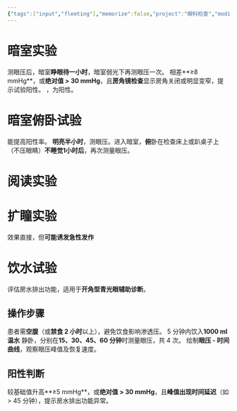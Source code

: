 ```yaml
---
{"tags":["input","fleeting"],"memorize":false,"project":"眼科检查","modified":["2025-07-01","2025-06-16"],"aliases":["暗室激发","暗室实验","暗室俯卧实验","饮水实验","青光眼激发试验"],"dg-publish":true,"permalink":"/Boxes/激发试验/","dgPassFrontmatter":true}
---
```


# 暗室实验
测眼压后，暗室**睁眼待一小时**，暗室弱光下再测眼压一次。
相差**≥8 mmHg**，或**绝对值 > 30 mmHg**，且**房角镜检查**显示房角关闭或明显变窄，提示试验阳性。 ，为阳性。

# 暗室俯卧试验
能提高阳性率。
**明亮半小时**，测眼压。进入暗室，**俯**卧在检查床上或趴桌子上（不压眼睛）**不睡觉1小时后**，再次测量眼压。


# 阅读实验

# 扩瞳实验
效果直接，但**可能诱发急性发作**


# 饮水试验
评估房水排出功能，适用于**开角型青光眼辅助诊断**。
## 操作步骤
患者需**空腹**（或**禁食 2 小时**以上），避免饮食影响渗透压。
5 分钟内饮入**1000 ml 温水**
静卧，分别在**15、30、45、60 分钟**时测量眼压，共 4 次。
绘制**眼压 - 时间曲线**，观察眼压峰值及恢复速度。
## 阳性判断
较基础值升高**≥5 mmHg**，或**绝对值 > 30 mmHg**，且**峰值出现时间延迟**（如 > 45 分钟），提示房水排出功能异常。